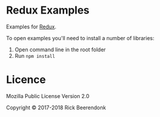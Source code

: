 # Redux Examples

Examples for [Redux](http://redux.js.org/).

To open examples you'll need to install a number of libraries:

1. Open command line in the root folder
2. Run `npm install`

# Licence

Mozilla Public License Version 2.0

Copyright © 2017-2018 Rick Beerendonk
